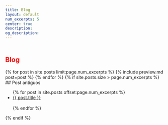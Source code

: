 ```yaml
---
title: Blog
layout: default
num_excerpts: 5
center: true
description: 
og_description: 
---	
```

<style>
    .post-title a {
        text-decoration: none;
    }
</style>
<div class="container" style="margin-top:10%;margin-bottom:10%">
<h2 class="text-center" title="Blog de Ferretería La Cadena" style="color:red">Blog</h2> 
{% for post in site.posts limit:page.num_excerpts %}
{% include preview.md post=post %}
{% endfor %}
{% if site.posts.size > page.num_excerpts %}
## Post antiguos
<ul>
    {% for post in site.posts offset:page.num_excerpts %}
        <li><a class="post-title" href="{{ post.url }}" title="{{ post.title }}">{{ post.title }}</a></li><br>
    {% endfor %}
</ul>
{% endif %}
</div>